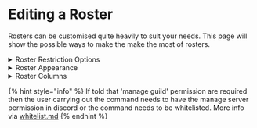 # Editing a Roster

Rosters can be customised quite heavily to suit your needs. This page will show the possible ways to make the make the most of rosters.

<details>

<summary>Roster Restriction Options</summary>

The core command `/roster restrict` has 3 options to choose from:

* `{th_min}` will make a minimum town hall requirement allowed to signup
* `{th_max}` will make a maximum town hall restriction allowed to signup
* `{max_roster_size}` set a number of sign ups allowed (cap of 60)

</details>

<details>

<summary>Roster Appearance</summary>

There are a few ways you can edit the appearance of the roster when posted or using signup

* `/roster layout {roster}` allows the change of the name, description and even able to attach and image. The link is accessing from a discord chat (copy link of image from a posted image). All are edited through this popup. <img src="../.gitbook/assets/Screenshot 2023-09-09 at 20.17.41.png" alt="" data-size="original">

<!---->

* `/roster time {roster} {timezone}` displays a time on the roster post or signup for a deadline or start date. Also inputted on the popup.\
  &#x20;![](<../.gitbook/assets/Screenshot 2023-09-09 at 20.53.07.png>)

<!---->

* `/roster sort {roster}` allows you to sort the roster in 10 different categories
  1. Name&#x20;
  2. Player tag&#x20;
  3. Hero Level
  4. Town hall&#x20;
  5. Discord&#x20;
  6. 30 day hitrate
  7. Current Clan
  8. Clan Tag&#x20;
  9. War Opt&#x20;
  10. Status Trophies



</details>

<details>

<summary>Roster Columns </summary>

`/roster columns {roster}` deserves its whole own section. Up to 4 of the columns can be selected at once out of the 10 possible values. The order in which you select the values is the order they will be left to right. Name is a required one of the 4. The standard layout is Town hall | Name | Tag | Heroes.

1. Name\
   &#x20;![](<../.gitbook/assets/Screenshot 2023-09-09 at 21.28.37.png>)
2. Player Tag\
   ![](<../.gitbook/assets/Screenshot 2023-09-09 at 21.29.50.png>)
3. Hero Level\
   ![](<../.gitbook/assets/Screenshot 2023-09-09 at 21.30.18.png>)
4. Town Hall\
   ![](<../.gitbook/assets/Screenshot 2023-09-09 at 21.30.47.png>)
5. Discord\
   ![](<../.gitbook/assets/Screenshot 2023-09-09 at 21.31.18.png>)
6. 30 Day Hit Rate\
   ![](<../.gitbook/assets/Screenshot 2023-09-09 at 21.31.58.png>)
7. Current Clan\
   ![](<../.gitbook/assets/Screenshot 2023-09-09 at 21.32.26.png>)
8. Clan Tag\
   ![](<../.gitbook/assets/Screenshot 2023-09-09 at 21.32.56.png>)
9. Warp Opt Status\
   ![](<../.gitbook/assets/Screenshot 2023-09-09 at 21.33.56.png>)
10. Trophies\
    ![](<../.gitbook/assets/Screenshot 2023-09-09 at 21.34.26.png>)

</details>

{% hint style="info" %}
If told that 'manage guild' permission are required then the user carrying out the command needs to have the manage server permission in discord or the command needs to be whitelisted. More info via [whitelist.md](../settings/whitelist.md "mention")
{% endhint %}
